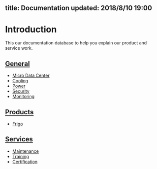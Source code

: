 title: Documentation
updated: 2018/8/10 19:00
---

# Introduction

This our documentation database to help you explain our product and service work.

## [General](general/index.html)

- [Micro Data Center](general/mdc.html)
- [Cooling](general/cooling/index.html)
- [Power](general/power/index.html)
- [Security](general/security/index.html)
- [Monitoring](general/monitoring/index.html)

## [Products](products/index.html)

- [Frigo](products/frigo/index.html)

## [Services](services/index.html)

- [Maintenance](services/maintenance/index.html)
- [Training](services/training/index.html)
- [Certification](services/certificateion/index.html)